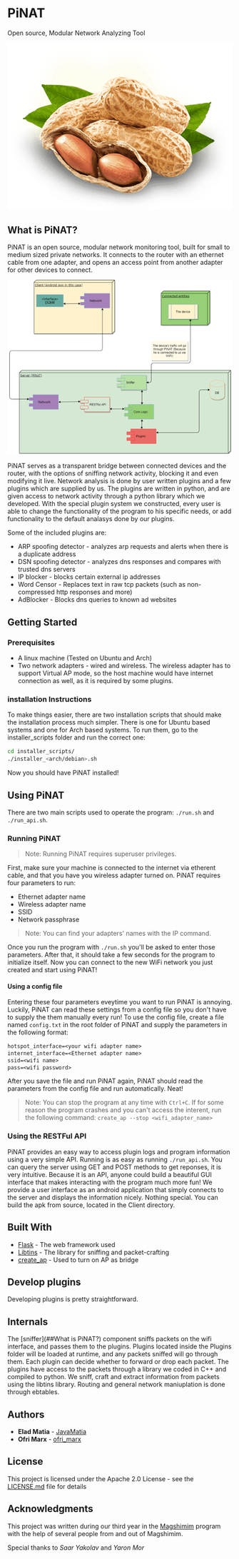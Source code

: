 # PiNAT

Open source, Modular Network Analyzing Tool

![pinat](peanut.png?raw=true)

## What is PiNAT?

PiNAT is an open source, modular network monitoring tool, built for small to 
medium sized private networks. It connects to the router with an ethernet cable 
from one adapter, and opens an access point from another adapter for other devices
to connect. 

![struct](TopLevel.png?raw=true)

PiNAT serves as a transparent bridge between connected devices and the router, 
with the options of sniffing network activity, blocking it and even modifying it
live. Network analysis is done by user written plugins and a few plugins which 
are supplied by us. The plugins are written in python, and are given access to 
network activity through a python library which we developed. With the special 
plugin system we constructed, every user is able to change the functionality of 
the program to his specific needs, or add functionality to the default analasys 
done by our plugins.

Some of the included plugins are:
*  ARP spoofing detector - analyzes arp requests and alerts when there is a
duplicate address
*  DSN spoofing detector - analyzes dns responses and compares with trusted dns
servers
*  IP blocker - blocks certain external ip addresses
*  Word Censor - Replaces text in raw tcp packets (such as non-compressed http responses and more)
*  AdBlocker - Blocks dns queries to known ad websites

## Getting Started

### Prerequisites

* A linux machine (Tested on Ubuntu and Arch)
* Two network adapters - wired and wireless. The wireless adapter has to support Virtual AP mode, so the host machine would have internet connection as well, as it is required by some plugins.

### installation Instructions

To make things easier, there are two installation scripts that should make the installation process much simpler. There is one for Ubuntu based systems and one for Arch based systems.
To run them, go to the installer_scripts folder and run the correct one:

```bash
cd installer_scripts/
./installer_<arch/debian>.sh
```

Now you should have PiNAT installed!

## Using PiNAT

There are two main scripts used to operate the program: ```./run.sh``` and ```./run_api.sh```.

### Running PiNAT

> Note: Running PiNAT requires superuser privileges.

First, make sure your machine is connected to the internet via etherent cable, and that you have you wireless adapter turned on.
PiNAT requires four parameters to run:
* Ethernet adapter name
* Wireless adapter name
* SSID
* Network passphrase

> Note: You can find your adapters' names with the IP command.

Once you run the program with ```./run.sh``` you'll be asked to enter those parameters. After that, it should take a few seconds for the program to initialize itself.
Now you can connect to the new WiFi network you just created and start using PiNAT!

#### Using a config file

Entering these four parameters eveytime you want to run PiNAT is annoying. Luckily, PiNAT can read these settings from a config file so you don't have to supply the them manually every run!
To use the config file, create a file named ```config.txt``` in the root folder of PiNAT and supply the parameters in the following format:

```
hotspot_interface=<your wifi adapter name>
internet_interface=<Ethernet adapter name>
ssid=<wifi name>
pass=<wifi password>
```

After you save the file and run PiNAT again, PiNAT should read the parameters from the config file and run automatically. Neat!

> Note: You can stop the program at any time with ```Ctrl+C```. If for some reason the program crashes and you can't access the interent, run the following command: ```create_ap --stop <wifi_adapter_name>```

### Using the RESTFul API

PiNAT provides an easy way to access plugin logs and program information using a very simple API. Running is as easy as running ```./run_api.sh```.
You can query the server using GET and POST methods to get reponses, it is very intuitive. Because it is an API, anyone could build a beautiful GUI interface that makes interacting with the program much more fun!
We provide a user interface as an android application that simply connects to the server and displays the information nicely. Nothing special.
You can build the apk from source, located in the Client directory.

## Built With

* [Flask](url) - The web framework used
* [Libtins](url) - The library for sniffing and packet-crafting
* [create_ap](url) - Used to turn on AP as bridge


## Develop plugins
Developing plugins is pretty straightforward. 

## Internals
The [sniffer](##What is PiNAT?) component sniffs packets on the wifi interface, and passes them to the plugins. Plugins located inside the Plugins folder will be loaded at runtime, and any packets sniffed will go through them. Each plugin can decide whether to forward or drop each packet. The plugins have access to the packets through a library we coded in C++ and compiled to python. We sniff, craft and extract information from packets using the libtins library.
Routing and general network maniuplation is done through ebtables.

## Authors

* **Elad Matia** - [JavaMatia](https://gitlab.com/JavaMatia)
* **Ofri Marx** - [ofri_marx](https://gitlab.com/ofri_marx)


## License

This project is licensed under the Apache 2.0 License - see the [LICENSE.md](LICENSE.md) file for details

## Acknowledgments

This project was written during our third year in the [Magshimim](https://www.magshimim.cyber.org.il/) 
program with the help of several people from and out of Magshimim.

Special thanks to *Saar Yakolav* and *Yaron Mor*
